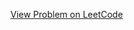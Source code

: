 [View Problem on LeetCode](https://leetcode.com/problems/find-the-minimum-area-to-cover-all-ones-i/)